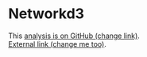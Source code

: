 # Networkd3

<i class="fa fa-fw fa-github"></i>
This [analysis is on GitHub (change link)](#).<br />
<i class="fa fa-fw fa-external-link"></i>
[External link (change me too)](#).
